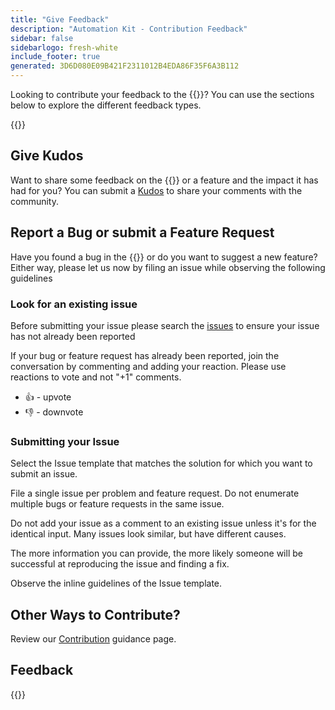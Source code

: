 ```yaml
---
title: "Give Feedback"
description: "Automation Kit - Contribution Feedback"
sidebar: false
sidebarlogo: fresh-white
include_footer: true
generated: 3D6D080E09B421F2311012B4EDA86F35F6A3B112
---
```


Looking to contribute your feedback to the {{<product-name>}}? You can use the sections below to explore the different feedback types.

{{<toc>}}

## Give Kudos

Want to share some feedback on the {{<product-name>}} or a feature and the impact it has had for you? You can submit a [Kudos](https://github.com/microsoft/powercat-automation-kit/issues/new?assignees=&labels=automation-kit%2Ckudos&template=4-automation-kit-kudos.yml&title=%5BAutomation+Kit+-+Kudos%5D+Your+summary) to share your comments with the community.

## Report a Bug or submit a Feature Request

Have you found a bug in the {{<product-name>}} or do you want to suggest a new feature? Either way, please let us now by filing an issue while observing the following guidelines

### Look for an existing issue

Before submitting your issue please search the [issues](https://github.com/microsoft/automation-kit/issues) to ensure your issue has not already been reported

If your bug or feature request has already been reported, join the conversation by commenting and adding your reaction. Please use reactions to vote and not "+1" comments.

- 👍 - upvote
- 👎 - downvote

### Submitting your Issue

Select the Issue template that matches the solution for which you want to submit an issue.

File a single issue per problem and feature request. Do not enumerate multiple bugs or feature requests in the same issue.

Do not add your issue as a comment to an existing issue unless it's for the identical input. Many issues look similar, but have different causes.

The more information you can provide, the more likely someone will be successful at reproducing the issue and finding a fix.

Observe the inline guidelines of the Issue template.

## Other Ways to Contribute?

Review our [Contribution](/en-gb/contribution) guidance page.

## Feedback

{{<questions name="/content/en-gb/contribution/feedback.json" completed="Thank you for providing feedback" showNavigationButtons="false" locale="en-gb">}}
